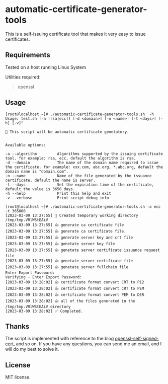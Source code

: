 # automatic-certificate-generator-tools
This is a self-issuing certificate tool that makes it very easy to issue certificates.

## Requirements

Tested on a host running Linux System

Utilities required:
> openssl

## Usage
```shell
[root@localhost ~]# ./automatic-certificate-generator-tools.sh  -h
Usage: test.sh [-a [rsa|ecc]] [-d <domain>] [-n <name>] [-t <days>] [-h] [-v]"

💁 This script will be automatic certificate genetatory.


Available options:

-a --algorithm         Algorithms supported by the issuing certificate tool. for example: rsa, ecc, default the algorithm is rsa.
-d --domain            The name of the domain name required to issue the certificate. for example: xxx.com, abc.org, *.abc.org, default the domain name is "domain.com".
-n --name              Name of the file generated by the issuance certificate, default the name is server.
-t --days              Set the expiration time of the certificate, default the value is 3650 days.
-h --help              Print this help and exit
-v --verbose           Print script debug info
```

```shell
[root@localhost ~]# ./automatic-certificate-generator-tools.sh -a ecc -t 365000
[2023-03-09 13:27:55] 📁 Created temporary working directory /tmp/tmp.VRlWStEAiV
[2023-03-09 13:27:55] 👍 generate ca certificate file
[2023-03-09 13:27:55] 👍 generate ca certificate file.
[2023-03-09 13:27:55] 👍 generate server key and crt file
[2023-03-09 13:27:55] 👍 genetate server key file
[2023-03-09 13:27:55] 👍 genetate server certificate issuance request file
[2023-03-09 13:27:55] 👍 genetate server certificate file
[2023-03-09 13:27:55] 👍 genetate server fullchain file
Enter Export Password:
Verifying - Enter Export Password:
[2023-03-09 13:28:02] 👍 certificate format convert CRT to P12
[2023-03-09 13:28:02] 👍 certificate format convert CRT to PEM
[2023-03-09 13:28:02] 👍 certificate format convert PEM to DER
[2023-03-09 13:28:02] 👍 all of the files generated in the /tmp/tmp.VRlWStEAiV directory
[2023-03-09 13:28:02] ✅ Completed.
``` 

## Thanks


The script is implemented with reference to the blog [openssl-self-signed-cert](https://www.baeldung.com/openssl-self-signed-cert), and so on.
If you have any questions, you can send me an email, and I will do my best to solve it.


## License

MIT license.